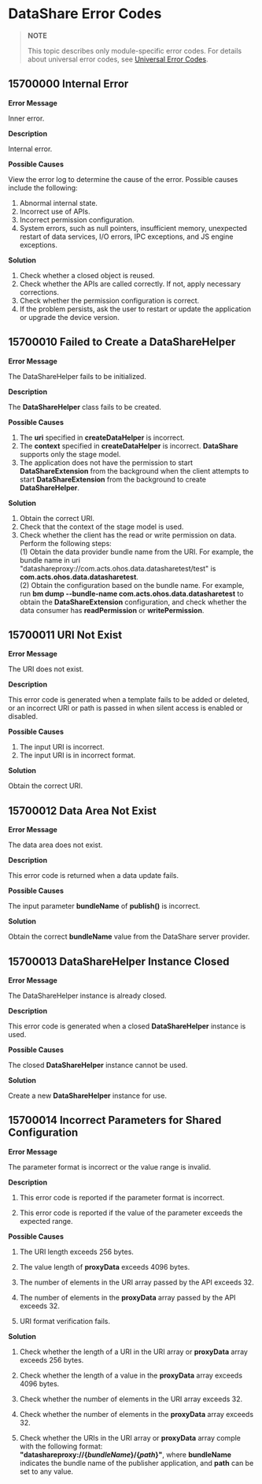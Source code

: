 # DataShare Error Codes
<!--Kit: ArkData-->
<!--Subsystem: DistributedDataManager-->
<!--Owner: @woodenarow-->
<!--Designer: @woodenarow; @xuelei3-->
<!--Tester: @chenwan188; @logic42-->
<!--Adviser: @ge-yafang-->

> **NOTE**
>
> This topic describes only module-specific error codes. For details about universal error codes, see [Universal Error Codes](../errorcode-universal.md).

##  15700000 Internal Error

**Error Message**

Inner error.

**Description**

Internal error.

**Possible Causes**

View the error log to determine the cause of the error. Possible causes include the following:
1. Abnormal internal state.
2. Incorrect use of APIs.
3. Incorrect permission configuration.
4. System errors, such as null pointers, insufficient memory, unexpected restart of data services, I/O errors, IPC exceptions, and JS engine exceptions.

**Solution**

1. Check whether a closed object is reused.
2. Check whether the APIs are called correctly. If not, apply necessary corrections.
3. Check whether the permission configuration is correct.
4. If the problem persists, ask the user to restart or update the application or upgrade the device version.

## 15700010 Failed to Create a DataShareHelper

**Error Message**

The DataShareHelper fails to be initialized.

**Description**

The **DataShareHelper** class fails to be created.

**Possible Causes**

1. The **uri** specified in **createDataHelper** is incorrect.
2. The **context** specified in **createDataHelper** is incorrect. **DataShare** supports only the stage model.
3. The application does not have the permission to start **DataShareExtension** from the background when the client attempts to start **DataShareExtension** from the background to create **DataShareHelper**.

**Solution**

1. Obtain the correct URI.
2. Check that the context of the stage model is used.
3. Check whether the client has the read or write permission on data. Perform the following steps:<br>
    (1) Obtain the data provider bundle name from the URI. For example, the bundle name in uri "datashareproxy://com.acts.ohos.data.datasharetest/test" is **com.acts.ohos.data.datasharetest**.<br>
    (2) Obtain the configuration based on the bundle name. For example, run **bm dump --bundle-name com.acts.ohos.data.datasharetest** to obtain the **DataShareExtension** configuration, and check whether the data consumer has **readPermission** or **writePermission**.

## 15700011 URI Not Exist

**Error Message**

The URI does not exist.

**Description**

This error code is generated when a template fails to be added or deleted, or an incorrect URI or path is passed in when silent access is enabled or disabled.

**Possible Causes**

1. The input URI is incorrect.
2. The input URI is in incorrect format.

**Solution**

Obtain the correct URI.

## 15700012 Data Area Not Exist

**Error Message**

The data area does not exist.

**Description**

This error code is returned when a data update fails.

**Possible Causes**

The input parameter **bundleName** of **publish()** is incorrect.

**Solution**

Obtain the correct **bundleName** value from the DataShare server provider.

## 15700013 DataShareHelper Instance Closed

**Error Message**

The DataShareHelper instance is already closed.

**Description**

This error code is generated when a closed **DataShareHelper** instance is used.

**Possible Causes**

The closed **DataShareHelper** instance cannot be used.

**Solution**

Create a new **DataShareHelper** instance for use.

## 15700014 Incorrect Parameters for Shared Configuration

**Error Message**

The parameter format is incorrect or the value range is invalid.

**Description**

1. This error code is reported if the parameter format is incorrect.

2. This error code is reported if the value of the parameter exceeds the expected range.

**Possible Causes**

1. The URI length exceeds 256 bytes.

2. The value length of **proxyData** exceeds 4096 bytes.

3. The number of elements in the URI array passed by the API exceeds 32.

4. The number of elements in the **proxyData** array passed by the API exceeds 32.

5. URI format verification fails.

**Solution**

1. Check whether the length of a URI in the URI array or **proxyData** array exceeds 256 bytes.

2. Check whether the length of a value in the **proxyData** array exceeds 4096 bytes.

3. Check whether the number of elements in the URI array exceeds 32.

4. Check whether the number of elements in the **proxyData** array exceeds 32.

5. Check whether the URIs in the URI array or **proxyData** array comple with the following format:<br>
    **"datashareproxy://{*bundleName*}/{*path*}"**, where **bundleName** indicates the bundle name of the publisher application, and **path** can be set to any value.
